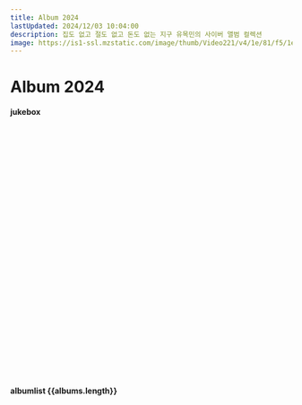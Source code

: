 ```yaml
---
title: Album 2024
lastUpdated: 2024/12/03 10:04:00
description: 집도 없고 절도 없고 돈도 없는 지구 유목민의 사이버 앨범 컬렉션
image: https://is1-ssl.mzstatic.com/image/thumb/Video221/v4/1e/81/f5/1e81f57a-fe6f-1de5-c513-428f5bbbc0ba/Job482682bc-6371-4ed0-984a-d16fd1d7ff3f-173009521-PreviewImage_Preview_Image_Intermediate_nonvideo_sdr_337199345_1851821249-Time1722633691741.png/316x316bb.webp
---
```


# Album 2024

#### jukebox    

<div style="padding:10px;"> </div>

<iframe allow="autoplay *; encrypted-media *; fullscreen *; clipboard-write" frameborder="0" height="450" style="width:100%;overflow:hidden;border-radius:10px;" sandbox="allow-forms allow-popups allow-same-origin allow-scripts allow-storage-access-by-user-activation allow-top-navigation-by-user-activation" :src="jukeBox"></iframe>

#### albumlist {{albums.length}}

<template v-for="(album, idx) in albums" >
    <div class="container" :id="albumId(album.artist, album.name)">
        <div class="wrap" @click="changeJukebox(album.link)">
            <img-lazy class="album-img" :src="album.img"/>
        </div>
        <div class="blog-content">
            <h4>{{album.date}}</h4>
            <h3>
                <a :href="`#${albumId(album.artist, album.name)}`"
                    class="header-anchor"
                    aria-hidden="true">#</a>
                {{idx+1}}. {{album.artist}} - {{album.name}} <span v-if="album.year">({{album.year}})</span>
                <a :href="album.link" target="_blank"><img class="apple-music-img" src="@image/2024/apple-music.png"></a>
            </h3>
            <p>{{album.memo}}</p>
        </div>
    </div>
</template>



<script>
import albumList from '@data/albumList.json'

export default {
    // async mounted() {
    //     window.global ||= window;
    //     const axios = require('axios').default
    //     const data = await axios.get('https://reqres.in/api/users');
    //     console.log(data);
    // },
    methods: {
        albumId(artist, name) {
            var id = artist + '-' + name;
            id = id.replaceAll(' ', '-');
            return id;
        },
        changeJukebox(link) {
            this.jukeBox = link.replace('music', 'embed.music');
            location.href = '#jukebox';
        },
    },
    data() {
        return {
            albums: albumList.album,
            jukeBox: albumList.album[0].link.replace('music', 'embed.music'),
        }
    }
}
</script>

<style scoped>
h3 {
    margin-top: 10px;
    margin-bottom: 0;
}
p {
    margin: 10px 0 0 0;
    font-size: 0.85em;
}
h4 {
    margin-bottom: 0;
    margin-top: 10px;
}

.container {
    display: flex;
    margin-top: 20px;
    scroll-margin-block-start: 70px;
}
.apple-music-img {
    width: 20px;
    height: 20px;
}
.album-img {
    cursor: pointer;
    width: 200px;
    height: 200px;
}
.blog-content {
    flex: 2;
    display: flex;
    flex-direction: column;
    justify-content: flex-start;
    margin-left: 50px;
}

@media (max-width: 800px) {
    .container {
        flex-direction: column;
        margin-top: 40px;
    }
    .blog-content {
        margin: 20px;
    }
    .wrap {
        margin:auto;
    }
}
</style>